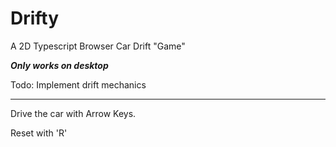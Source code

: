 # Drifty
A 2D Typescript Browser Car Drift "Game"

***Only works on desktop***

Todo: Implement drift mechanics
___
Drive the car with Arrow Keys.

Reset with 'R'

